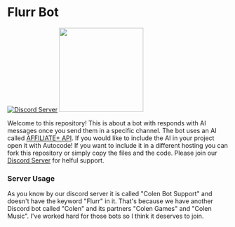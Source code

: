 # Flurr Bot

[![Discord Server](https://img.shields.io/discord/961126057744941116?logo=discord&logoColor=ffffff&color=7389D8)](https://discord.gg/yEGdATHKyp)
[<img src="https://open.autocode.com/static/images/open.svg?" width="192">](https://open.autocode.com/)

Welcome to this repository! This is about a bot with responds with AI messages once you send them in a specific channel. The bot uses an AI called [AFFILIATE+ API](https://api.affiliateplus.xyz). If you would like to include the AI in your project open it with Autocode! If you want to include it in a different hosting you can fork this repository or simply copy the files and the code. Please join our [Discord Server](https://discord.gg/yEGdATHKyp) for helful support.

### Server Usage

As you know by our discord server it is called "Colen Bot Support" and doesn't have the keyword "Flurr" in it. That's because we have another Discord bot called "Colen" and its partners "Colen Games" and "Colen Music". I've worked hard for those bots so I think it deserves to join.
